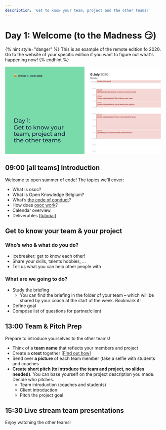 ```yaml
---
description: 'Get to know your team, project and the other teams!'
---
```


# Day 1: Welcome \(to the Madness 😏\)

{% hint style="danger" %}
This is an example of the remote edition fo 2020. Go to the website of your specific edition if you want to figure out what's happening now!
{% endhint %}

![Get to know your team, project and other teams](../../../../.gitbook/assets/osoc-2020-cal-week-1-day-1%20%281%29.jpeg)

## **09:00 \[all teams\] Introduction**

Welcome to open summer of code! The topics we'll cover:

* What is osoc?
* What is Open Knowledge Belgium?
* What’s [the code of conduct](../../../../code-of-conduct.md)?
* How does [osoc work](../../../../way-of-work/)?
* Calendar overview
* Deliverables \[[tutorial](../../../../tutorials/how-to-deliver-like-a-pro/)\]

## **Get to know your team & your project**

### Who’s who & what do you do?

* Icebreaker; get to know each other!
* Share your skills, talents hobbies, …
* Tell us what you can help other people with

### What are we going to do?

* Study the briefing
  * You can find the briefing in the folder of your team – which will be shared by your coach at the start of the week. Bookmark it!
* Define goal
* Compose list of questions for partner/client

## **13:00 Team & Pitch Prep**

Prepare to introduce yourselves to the other teams!

* Think of a **team name** that reflects your members and project
* Create a **crest** together \[[Find out how](../../../../tutorials/how-to-create-crests.md)\]
* Send over **a picture** of each team member \(take a selfie with students and coaches
* **Create short pitch \(to introduce the team and project, no slides needed\).** You can base yourself on the project description you made. Decide who pitches.
  * Team introduction \(coaches and students\)
  * Client introduction
  * Pitch the project goal

## **15:30 Live stream team presentations**

Enjoy watching the other teams!



